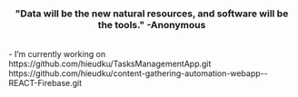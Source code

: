 
<h3 align="center">"Data will be the new natural resources, and software will be the tools." -Anonymous</h3>
<br />
- I’m currently working on <br />
https://github.com/hieudku/TasksManagementApp.git<br />
https://github.com/hieudku/content-gathering-automation-webapp--REACT-Firebase.git<br />




  



